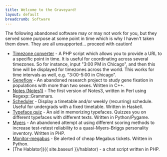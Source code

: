 ```yaml
---
title: Welcome to the Graveyard!
layout: default
breadcrumb: Software
---
```


The following abandoned software may or may not work for you, but they
served some purpose at some point in time which is why I haven't taken
them down.  They are all unsupported... proceed with caution!

- [Timezone converter](https://code.launchpad.net/~mwshinn/+junk/timezones) -
  A PHP script which allows you to provide a URL to a specific point
  in time.  It is useful for coordinating across several timezones.
  So for instance, input "3:00 PM in Chicago", and then this time will
  be displayed for timezones across the world.  This works for time
  intervals as well, e.g. "3:00-5:00 in Chicago".
- [Geneflow](https://code.launchpad.net/~mwshinn/+junk/geneflow) - An
  abandoned research project to study gene fixation in populations
  with more than two sexes.  Written in C++.
- [Notes (Notes1)](https://code.launchpad.net/~mwshinn/+junk/notes) -
  The first version of Notes3, written in Perl using Regexp::Grammars.
- [Scheduler](https://code.launchpad.net/~mwshinn/+junk/scheduler) -
  Display a timetable and/or weekly (recurring) schedule.  Useful for
  undergrads with a fixed timetable.  Written in Haskell.
- [Typeface quiz](https://code.launchpad.net/~mwshinn/+junk/typeface-quiz) -
  An aid in memorizing typefaces.  Quizzes you on different typefaces
  with different texts.  Written in Python/Pygame.
- [Myers](https://code.launchpad.net/~mwshinn/+junk/myers) - An
  abandoned attempt at using different scoring methods to increase
  test-retest reliability to a quasi-Myers-Briggs personality
  inventory.  Written in PHP.
- [Monitor-megabus](https://code.launchpad.net/~mwshinn/+junk/monitor-megabus) -
  Be alerted of cheap Megabus tickets.  Written in Python.
- [The Hablator]({{ site.baseurl }}/hablator) - a chat script written
  in PHP.
